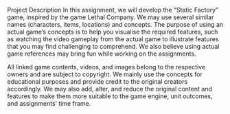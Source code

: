 Project Description
In this assignment, we will develop the “Static Factory” game, inspired by the game Lethal Company. We may use several similar names (characters, items, locations) and concepts. The purpose of using an actual game’s concepts is to help you visualise the required features, such as watching the video gameplay from the actual game to illustrate features that you may find challenging to comprehend. We also believe using actual game references may bring fun while working on the assignments. 

All linked game contents, videos, and images belong to the respective owners and are subject to copyright. We mainly use the concepts for educational purposes and provide credit to the original creators accordingly. We may also add, alter, and reduce the original content and features to make them more suitable to the game engine, unit outcomes, and assignments’ time frame. 
